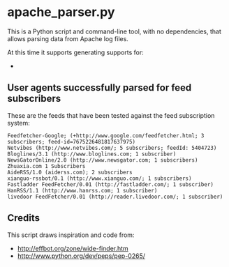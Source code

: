 # apache_parser.py

This is a Python script and command-line tool,
with no dependencies, that allows parsing data
from Apache log files.

At this time it supports generating supports for:

* 



## User agents successfully parsed for feed subscribers

These are the feeds that have been tested against
the feed subscription system:

    Feedfetcher-Google; (+http://www.google.com/feedfetcher.html; 3 subscribers; feed-id=7675226481817637975)
    Netvibes (http://www.netvibes.com/; 5 subscribers; feedId: 5404723)
    Bloglines/3.1 (http://www.bloglines.com; 1 subscriber)
    NewsGatorOnline/2.0 (http://www.newsgator.com; 1 subscribers)
    Zhuaxia.com 1 Subscribers
    AideRSS/1.0 (aiderss.com); 2 subscribers
    xianguo-rssbot/0.1 (http://www.xianguo.com/; 1 subscribers)
    Fastladder FeedFetcher/0.01 (http://fastladder.com/; 1 subscriber)
    HanRSS/1.1 (http://www.hanrss.com; 1 subscriber)
    livedoor FeedFetcher/0.01 (http://reader.livedoor.com/; 1 subscriber)


## Credits

This script draws inspiration and code from:

* http://effbot.org/zone/wide-finder.htm
* http://www.python.org/dev/peps/pep-0265/
